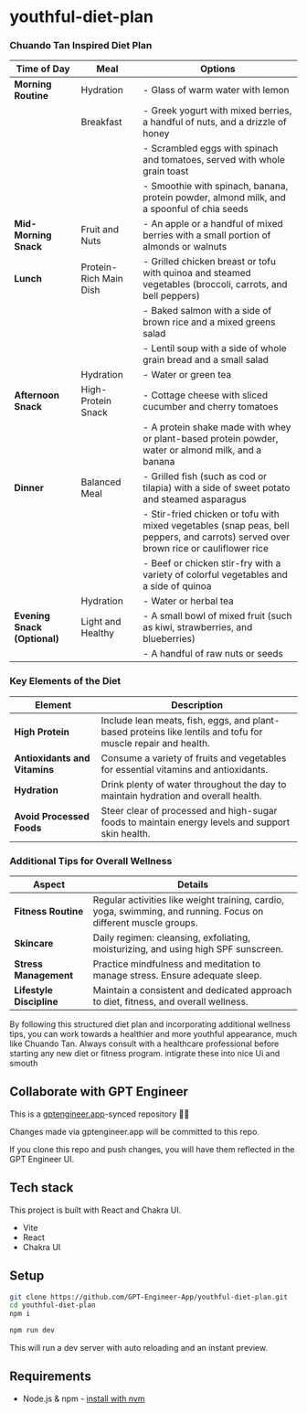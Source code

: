 # youthful-diet-plan

### Chuando Tan Inspired Diet Plan

| **Time of Day**          | **Meal**                      | **Options**                                                                                                                                                    |
|--------------------------|-------------------------------|----------------------------------------------------------------------------------------------------------------------------------------------------------------|
| **Morning Routine**      | Hydration                     | - Glass of warm water with lemon                                                                                                                                |
|                          | Breakfast                     | - Greek yogurt with mixed berries, a handful of nuts, and a drizzle of honey                                                                                   |
|                          |                               | - Scrambled eggs with spinach and tomatoes, served with whole grain toast                                                                                      |
|                          |                               | - Smoothie with spinach, banana, protein powder, almond milk, and a spoonful of chia seeds                                                                     |
| **Mid-Morning Snack**    | Fruit and Nuts                | - An apple or a handful of mixed berries with a small portion of almonds or walnuts                                                                            |
| **Lunch**                | Protein-Rich Main Dish        | - Grilled chicken breast or tofu with quinoa and steamed vegetables (broccoli, carrots, and bell peppers)                                                      |
|                          |                               | - Baked salmon with a side of brown rice and a mixed greens salad                                                                                              |
|                          |                               | - Lentil soup with a side of whole grain bread and a small salad                                                                                               |
|                          | Hydration                     | - Water or green tea                                                                                                                                           |
| **Afternoon Snack**      | High-Protein Snack            | - Cottage cheese with sliced cucumber and cherry tomatoes                                                                                                      |
|                          |                               | - A protein shake made with whey or plant-based protein powder, water or almond milk, and a banana                                                             |
| **Dinner**               | Balanced Meal                 | - Grilled fish (such as cod or tilapia) with a side of sweet potato and steamed asparagus                                                                      |
|                          |                               | - Stir-fried chicken or tofu with mixed vegetables (snap peas, bell peppers, and carrots) served over brown rice or cauliflower rice                           |
|                          |                               | - Beef or chicken stir-fry with a variety of colorful vegetables and a side of quinoa                                                                          |
|                          | Hydration                     | - Water or herbal tea                                                                                                                                          |
| **Evening Snack (Optional)** | Light and Healthy             | - A small bowl of mixed fruit (such as kiwi, strawberries, and blueberries)                                                                                    |
|                          |                               | - A handful of raw nuts or seeds                                                                                                                               |

### Key Elements of the Diet

| **Element**          | **Description**                                                                                             |
|----------------------|-------------------------------------------------------------------------------------------------------------|
| **High Protein**     | Include lean meats, fish, eggs, and plant-based proteins like lentils and tofu for muscle repair and health.|
| **Antioxidants and Vitamins** | Consume a variety of fruits and vegetables for essential vitamins and antioxidants.                    |
| **Hydration**        | Drink plenty of water throughout the day to maintain hydration and overall health.                          |
| **Avoid Processed Foods** | Steer clear of processed and high-sugar foods to maintain energy levels and support skin health.           |

### Additional Tips for Overall Wellness

| **Aspect**           | **Details**                                                                                                      |
|----------------------|------------------------------------------------------------------------------------------------------------------|
| **Fitness Routine**  | Regular activities like weight training, cardio, yoga, swimming, and running. Focus on different muscle groups.  |
| **Skincare**         | Daily regimen: cleansing, exfoliating, moisturizing, and using high SPF sunscreen.                              |
| **Stress Management**| Practice mindfulness and meditation to manage stress. Ensure adequate sleep.                                     |
| **Lifestyle Discipline** | Maintain a consistent and dedicated approach to diet, fitness, and overall wellness.                             |

By following this structured diet plan and incorporating additional wellness tips, you can work towards a healthier and more youthful appearance, much like Chuando Tan. Always consult with a healthcare professional before starting any new diet or fitness program.  intigrate these into nice Ui and smouth 

## Collaborate with GPT Engineer

This is a [gptengineer.app](https://gptengineer.app)-synced repository 🌟🤖

Changes made via gptengineer.app will be committed to this repo.

If you clone this repo and push changes, you will have them reflected in the GPT Engineer UI.

## Tech stack

This project is built with React and Chakra UI.

- Vite
- React
- Chakra UI

## Setup

```sh
git clone https://github.com/GPT-Engineer-App/youthful-diet-plan.git
cd youthful-diet-plan
npm i
```

```sh
npm run dev
```

This will run a dev server with auto reloading and an instant preview.

## Requirements

- Node.js & npm - [install with nvm](https://github.com/nvm-sh/nvm#installing-and-updating)
